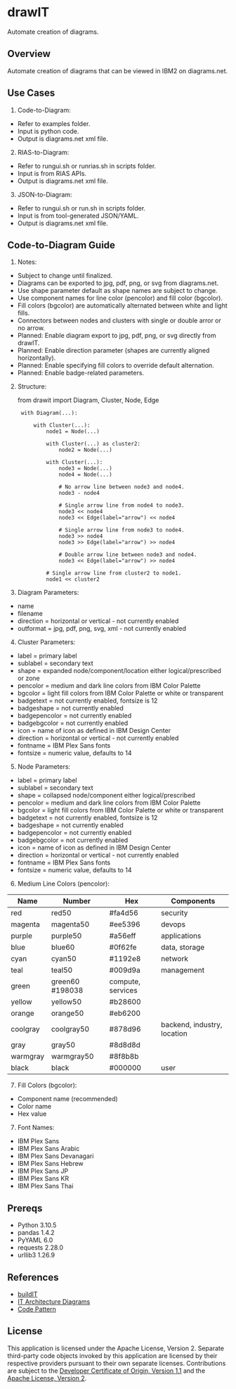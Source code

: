 # drawIT
Automate creation of diagrams.

## Overview

Automate creation of diagrams that can be viewed in IBM2 on diagrams.net.

## Use Cases

1. Code-to-Diagram: 
  - Refer to examples folder.
  - Input is python code.
  - Output is diagrams.net xml file.
2. RIAS-to-Diagram:
  - Refer to rungui.sh or runrias.sh in scripts folder.
  - Input is from RIAS APIs.
  - Output is diagrams.net xml file.
3. JSON-to-Diagram:
  - Refer to rungui.sh or run.sh in scripts folder.
  - Input is from tool-generated JSON/YAML.
  - Output is diagrams.net xml file.

## Code-to-Diagram Guide

1. Notes:

- Subject to change until finalized.
- Diagrams can be exported to jpg, pdf, png, or svg from diagrams.net.
- Use shape parameter default as shape names are subject to change.
- Use component names for line color (pencolor) and fill color (bgcolor).
- Fill colors (bgcolor) are automatically alternated between white and light fills.
- Connectors between nodes and clusters with single or double arror or no arrow.
- Planned: Enable diagram export to jpg, pdf, png, or svg directly from drawIT.
- Planned: Enable direction parameter (shapes are currently aligned horizontally).
- Planned: Enable specifying fill colors to override default alternation.
- Planned: Enable badge-related parameters.

2. Structure:

    from drawit import Diagram, Cluster, Node, Edge

        with Diagram(...):

            with Cluster(...):
                node1 = Node(...)

                with Cluster(...) as cluster2:
                    node2 = Node(...)

                with Cluster(...):
                    node3 = Node(...)
                    node4 = Node(...)

                    # No arrow line between node3 and node4.
                    node3 - node4
    
                    # Single arrow line from node4 to node3.
                    node3 << node4
                    node3 << Edge(label="arrow") << node4  

                    # Single arrow line from node3 to node4.
                    node3 >> node4
                    node3 >> Edge(label="arrow") >> node4  

                    # Double arrow line between node3 and node4.
                    node3 << Edge(label="arrow") >> node4  

                # Single arrow line from cluster2 to node1.
                node1 << cluster2

3. Diagram Parameters:

- name
- filename
- direction = horizontal or vertical - not currently enabled
- outformat = jpg, pdf, png, svg, xml - not currently enabled

4. Cluster Parameters:

- label = primary label
- sublabel = secondary text
- shape = expanded node/component/location either logical/prescribed or zone
- pencolor = medium and dark line colors from IBM Color Palette
- bgcolor = light fill colors from IBM Color Palette or white or transparent
- badgetext = not currently enabled, fontsize is 12
- badgeshape = not currently enabled
- badgepencolor = not currently enabled 
- badgebgcolor = not currently enabled
- icon = name of icon as defined in IBM Design Center
- direction = horizontal or vertical - not currently enabled
- fontname = IBM Plex Sans fonts
- fontsize = numeric value, defaults to 14

5. Node Parameters:

- label = primary label
- sublabel = secondary text
- shape = collapsed node/component either logical/prescribed
- pencolor = medium and dark line colors from IBM Color Palette
- bgcolor = light fill colors from IBM Color Palette or white or transparent
- badgetext = not currently enabled, fontsize is 12
- badgeshape = not currently enabled
- badgepencolor = not currently enabled 
- badgebgcolor = not currently enabled
- icon = name of icon as defined in IBM Design Center
- direction = horizontal or vertical - not currently enabled
- fontname = IBM Plex Sans fonts
- fontsize = numeric value, defaults to 14

6. Medium Line Colors (pencolor):

| Name | Number | Hex | Components |
| --- | --- | --- | --- |
| red | red50 | #fa4d56 | security |
| magenta | magenta50 | #ee5396 | devops |
| purple | purple50 | #a56eff | applications |
| blue | blue60 | #0f62fe | data, storage |
| cyan | cyan50 | #1192e8 | network |
| teal | teal50 | #009d9a | management |
| green | green60 #198038 | compute, services |
| yellow | yellow50 | #b28600 |
| orange | orange50 | #eb6200 |
| coolgray | coolgray50 | #878d96 | backend, industry, location |
| gray | gray50 |  #8d8d8d | |
| warmgray | warmgray50 | #8f8b8b | |
| black | black | #000000 | user |

7. Fill Colors (bgcolor):

- Component name (recommended)
- Color name
- Hex value

7. Font Names:

- IBM Plex Sans
- IBM Plex Sans Arabic
- IBM Plex Sans Devanagari
- IBM Plex Sans Hebrew
- IBM Plex Sans JP
- IBM Plex Sans KR
- IBM Plex Sans Thai

## Prereqs

- Python 3.10.5
- pandas 1.4.2
- PyYAML 6.0
- requests 2.28.0
- urllib3 1.26.9

## References

- [buildIT](https://github.com/IBM/buildit)
- [IT Architecture Diagrams](https://github.com/IBM/it-architecture-diagrams)
- [Code Pattern](https://github.com/IBM/codepattern-multitier-vpc)

## License

This application is licensed under the Apache License, Version 2.  Separate third-party code objects invoked by this application are licensed by their respective providers pursuant to their own separate licenses.  Contributions are subject to the [Developer Certificate of Origin, Version 1.1](https://developercertificate.org/) and the [Apache License, Version 2](https://www.apache.org/licenses/LICENSE-2.0.txt).

